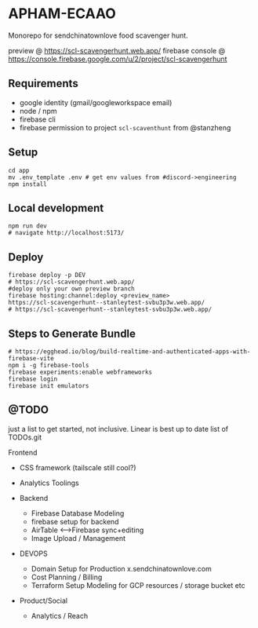 # APHAM-ECAAO

Monorepo for sendchinatownlove food scavenger hunt. 

preview @ https://scl-scavengerhunt.web.app/
firebase console @ https://console.firebase.google.com/u/2/project/scl-scavengerhunt


## Requirements
- google identity (gmail/googleworkspace email)
- node / npm 
- firebase cli 
- firebase permission to project `scl-scaventhunt` from @stanzheng 

## Setup
```
cd app
mv .env_template .env # get env values from #discord->engineering
npm install
```

## Local development
```
npm run dev
# navigate http://localhost:5173/
```


## Deploy
```#deploy full domain
firebase deploy -p DEV 
# https://scl-scavengerhunt.web.app/
#deploy only your own preview branch 
firebase hosting:channel:deploy <preview_name>  
https://scl-scavengerhunt--stanleytest-svbu3p3w.web.app/
# https://scl-scavengerhunt--stanleytest-svbu3p3w.web.app/
```


## Steps to Generate Bundle
``` 
# https://egghead.io/blog/build-realtime-and-authenticated-apps-with-firebase-vite
npm i -g firebase-tools
firebase experiments:enable webframeworks
firebase login
firebase init emulators
``` 

## @TODO

just a list to get started, not inclusive. Linear is best up to date list of TODOs.git

Frontend
- CSS framework (tailscale still cool?)
- Analytics Toolings
  
- Backend
  - Firebase Database Modeling
  - firebase setup for backend 
  - AirTable <-->Firebase sync+editing
  - Image Upload / Management
- DEVOPS
  - Domain Setup for Production x.sendchinatownlove.com
  - Cost Planning / Billing
  - Terraform Setup Modeling for GCP resources / storage bucket etc

- Product/Social
  - Analytics / Reach 